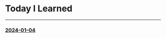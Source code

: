 # Today I Learned
------------------
### [2024-01-04](https://github.com/Feat3719/TIL/blob/main/2024-01-04.md)
